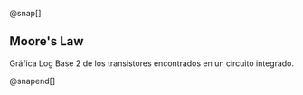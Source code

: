@snap[]
## Moore's Law
Gráfica Log Base 2 de los transistores encontrados en un circuito integrado.

<canvas data-chart="line">
<!--
{
 "data": {
  "labels": ["1970",
             "1975",
             "1980",
             "1985",
             "1990",
             "1995",
             "2000",
             "2005",
             "2010",
             "2015",
             "2020"],
  "datasets": [
   {
    "data":["11",
            "12",
            "13",
            "14",
            "19",
            "21",
            "23",
            "27",
            "29",
            "30",
            "33"],
    "label":"Transistors on Integrated Circuits",
    "backgroundColor":"rgba(20,20,220,0.8)"
   }
  ]
 },
 "options": { "responsive": "true" }
}
-->
</canvas>
@snapend[]